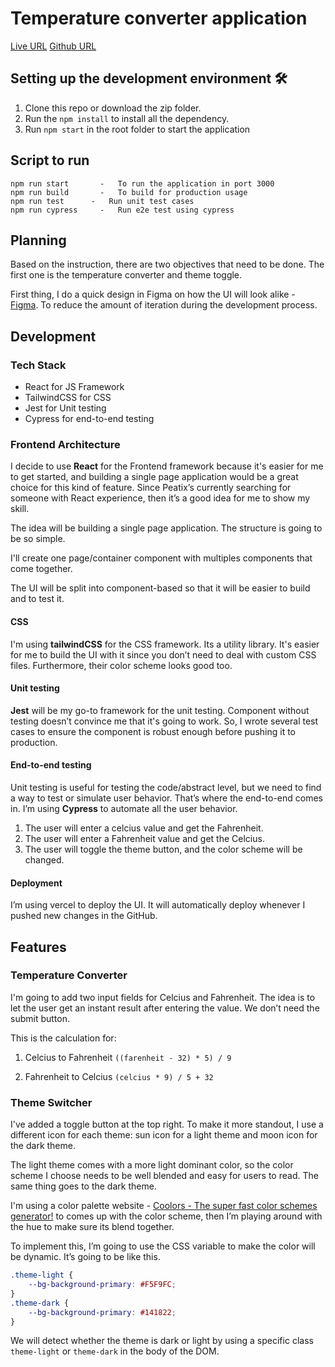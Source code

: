 # Temperature converter application

[Live URL](https://temperature-converter-peatix.vercel.app/)
[Github URL](https://github.com/jakzaizzat/temperature-converter)

## Setting up the development environment 🛠

1. Clone this repo or download the zip folder.
2. Run the `npm install` to install all the dependency.
3. Run `npm start` in the root folder to start the application


## Script to run
```
npm run start       -   To run the application in port 3000
npm run build       -   To build for production usage
npm run test   	  -   Run unit test cases
npm run cypress     -   Run e2e test using cypress
```


## Planning

Based on the instruction, there are two objectives that need to be done. The first one is the temperature converter and theme toggle.

First thing, I do a quick design in Figma on how the UI will look alike - [Figma](https://www.figma.com/file/qnR3IWFeMAUlqrpikS7Yzl/Peatix?node-id=0%3A1). To reduce the amount of iteration during the development process.


## Development

### Tech Stack
* React for JS Framework
* TailwindCSS for CSS
* Jest for Unit testing
* Cypress for end-to-end testing

### Frontend Architecture
I decide to use **React** for the Frontend framework because it's easier for me to get started, and building a single page application would be a great choice for this kind of feature. Since Peatix’s currently searching for someone with React experience, then it’s a good idea for me to show my skill.

The idea will be building a single page application. The structure is going to be so simple.

I'll create one page/container component with multiples components that come together.

The UI will be split into component-based so that it will be easier to build and to test it.

#### CSS
I'm using **tailwindCSS** for the CSS framework. Its a utility library. It's easier for me to build the UI with it since you don’t need to deal with custom CSS files. Furthermore, their color scheme looks good too.

#### Unit testing
**Jest** will be my go-to framework for the unit testing. Component without testing doesn’t convince me that it's going to work. So, I wrote several test cases to ensure the component is robust enough before pushing it to production.

#### End-to-end testing
Unit testing is useful for testing the code/abstract level, but we need to find a way to test or simulate user behavior. That’s where the end-to-end comes in. I’m using **Cypress** to automate all the user behavior.

1. The user will enter a celcius value and get the Fahrenheit.
2. The user will enter a Fahrenheit value and get the Celcius.
3. The user will toggle the theme button, and the color scheme will be changed.

#### Deployment
I’m using vercel to deploy the UI. It will automatically deploy whenever I pushed new changes in the GitHub.

## Features

### Temperature Converter

I'm going to add two input fields for Celcius and Fahrenheit. The idea is to let the user get an instant result after entering the value. We don’t need the submit button.

This is the calculation for:

1. Celcius to Fahrenheit
`((farenheit - 32) * 5) / 9`

2. Fahrenheit to Celcius
`(celcius * 9) / 5 + 32`

### Theme Switcher

I've added a toggle button at the top right. To make it more standout, I use a different icon for each theme: sun icon for a light theme and moon icon for the dark theme.

The light theme comes with a more light dominant color, so the color scheme I choose needs to be well blended and easy for users to read. The same thing goes to the dark theme.

I'm using a color palette website - [Coolors - The super fast color schemes generator!](https://coolors.co/) to comes up with the color scheme, then I’m playing around with the hue to make sure its blend together.

To implement this, I’m going to use the CSS variable to make the color will be dynamic. It’s going to be like this.

```css
.theme-light {
    --bg-background-primary: #F5F9FC;
}
.theme-dark {
    --bg-background-primary: #141822;
}
```

We will detect whether the theme is dark or light by using a specific class `theme-light` or `theme-dark` in the body of the DOM.
